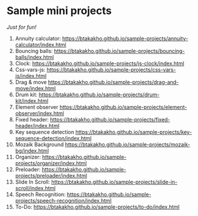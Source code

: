 # Sample mini projects

_Just for fun!_

1. Annuity calculator: https://btakakho.github.io/sample-projects/annuity-calculator/index.html
1. Bouncing balls: https://btakakho.github.io/sample-projects/bouncing-balls/index.html
1. Clock: https://btakakho.github.io/sample-projects/js-clock/index.html
1. Css-vars-js: https://btakakho.github.io/sample-projects/css-vars-js/index.html
1. Drag & move https://btakakho.github.io/sample-projects/drag-and-move/index.html
1. Drum kit: https://btakakho.github.io/sample-projects/drum-kit/index.html
1. Element observer https://btakakho.github.io/sample-projects/element-observer/index.html
1. Fixed header: https://btakakho.github.io/sample-projects/fixed-header/index.html
1. Key sequence detection https://btakakho.github.io/sample-projects/key-sequence-detection/index.html
1. Mozaik Background https://btakakho.github.io/sample-projects/mozaik-bg/index.html
1. Organizer: https://btakakho.github.io/sample-projects/organizer/index.html
1. Preloader: https://btakakho.github.io/sample-projects/preloader/index.html
1. Slide In Scroll: https://btakakho.github.io/sample-projects/slide-in-scroll/index.html
1. Speech Recognition: https://btakakho.github.io/sample-projects/speech-recognition/index.html
1. To-Do: https://btakakho.github.io/sample-projects/to-do/index.html
